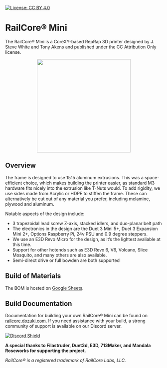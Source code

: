 [![License: CC BY 4.0](https://img.shields.io/badge/License-CC_BY_4.0-lightgrey.svg)](https://creativecommons.org/licenses/by/4.0/)
# RailCore® Mini
The RailCore® Mini is a CoreXY-based RepRap 3D printer designed by J. Steve White and Tony Akens and published under the CC Attribution Only license.

<p align="center">
  <img src="https://user-images.githubusercontent.com/94552327/161178729-c2a19059-97fb-4032-9111-7a93eba4f258.png" width="300">
</p>

## Overview
The frame is designed to use 1515 aluminum extrusions. This was a space-efficient choice, which makes building the printer easier, as standard M3 hardware fits nicely into the extrusion like T-Nuts would. To add rigidity, we use sides made from Acrylic or HDPE to stiffen the frame. These can alternatively be cut out of any material you prefer, including melamine, plywood and aluminum.

Notable aspects of the design include:

- 3 trapezoidal lead screw Z-axis, stacked idlers, and duo-planar belt path
- The electronics in the design are the Duet 3 Mini 5+, Duet 3 Expansion Mini 2+, Options Raspberry Pi, 24v PSU and 0.9 degree steppers.
- We use an E3D Revo Micro for the design, as it’s the lightest avaliable at this time.
- Support for other hotends such as E3D Revo 6, V6, Volcano, Slice Mosquito, and many others are also available.
- Semi-direct drive or full bowden are both supported

## Build of Materials
The BOM is hosted on [Google Sheets](https://docs.google.com/spreadsheets/d/1TM1vca-hA29apzcBjQ2FyvvZ5D19cWTZl7NxzBflSlU).

## Build Documentation

Documentation for building your own RailCore® Mini can be found on [railcore.dozuki.com](https://railcore.dozuki.com/c/RailCore%C2%AE_Mini_Kit). If you need assistance with your build, a strong community of support is available on our Discord server.

[![Discord Shield](https://discordapp.com/api/guilds/546187906033909790/widget.png?style=banner2)](https://discord.gg/w2ccNBMC)

**A special thanks to Filastruder, Duet3d, E3D, 713Maker, and Mandala Roseworks for supporting the project.**

*RailCore® is a registered trademark of RailCore Labs, LLC.*
